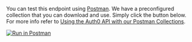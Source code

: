 You can test this endpoint using [Postman](https://www.getpostman.com/). We have a preconfigured collection that you can download and use. Simply click the button below. For more info refer to [Using the Auth0 API with our Postman Collections](/api/postman).

<p>
  <a href="https://app.getpostman.com/run-collection/2a9bc47495ab00cda178">
    <img src="https://run.pstmn.io/button.svg" alt="Run in Postman" />
  </a>
</p>
